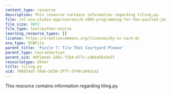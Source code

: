 ```yaml
---
content_type: resource
description: This resource contains information regarding tiling.py.
file: /ol-ocw-studio-app/courses/6-s095-programming-for-the-puzzled-january-iap-2018/786d7adf56debd303fff5f49ca042ca2_tiling.py
file_size: 3072
file_type: text/python-source
learning_resource_types: []
license: https://creativecommons.org/licenses/by-nc-sa/4.0/
ocw_type: OCWFile
parent_title: 'Puzzle 7: Tile That Courtyard Please'
parent_type: CourseSection
parent_uid: 4df2aedc-1db1-f2b4-677c-c4bba56a3e5f
resourcetype: Other
title: tiling.py
uid: 786d7adf-56de-bd30-3fff-5f49ca042ca2
---
```

This resource contains information regarding tiling.py.
